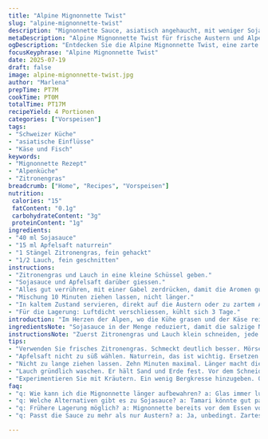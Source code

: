 ```yaml
---
title: "Alpine Mignonnette Twist"
slug: "alpine-mignonnette-twist"
description: "Mignonnette Sauce, asiatisch angehaucht, mit weniger Sojasauce, frischem Zitronengras anstelle von Ingwer, dazu Apfelsaft für leichte Süße. Lauch statt Frühlingszwiebeln. Kurz ziehen lassen, 10 Minuten. Kühlschrank, luftdicht, bis 3 Tage haltbar. Passt zu frischen Austern; auch zu Alpenthunfisch in der Pfanne möglich. Ein kleiner Hauch Asien in den Bergen."
metaDescription: "Alpine Mignonnette Twist für frische Austern und Alpenthun. Asiatische Gewürze treffen traditionelles Alpenessen im Herzen der Berge."
ogDescription: "Entdecken Sie die Alpine Mignonnette Twist, eine zarte Sauce mit asiatischem Flair – perfekt zu Austern und Alpenthun."
focusKeyphrase: "Alpine Mignonnette Twist"
date: 2025-07-19
draft: false
image: alpine-mignonnette-twist.jpg
author: "Marlena"
prepTime: PT7M
cookTime: PT0M
totalTime: PT17M
recipeYield: 4 Portionen
categories: ["Vorspeisen"]
tags:
- "Schweizer Küche"
- "asiatische Einflüsse"
- "Käse und Fisch"
keywords:
- "Mignonnette Rezept"
- "Alpenküche"
- "Zitronengras"
breadcrumb: ["Home", "Recipes", "Vorspeisen"]
nutrition: 
 calories: "15"
 fatContent: "0.1g"
 carbohydrateContent: "3g"
 proteinContent: "1g"
ingredients:
- "40 ml Sojasauce"
- "15 ml Apfelsaft naturrein"
- "1 Stängel Zitronengras, fein gehackt"
- "1/2 Lauch, fein geschnitten"
instructions:
- "Zitronengras und Lauch in eine kleine Schüssel geben."
- "Sojasauce und Apfelsaft darüber giessen."
- "Alles gut verrühren, mit einer Gabel zerdrücken, damit die Aromen gut rauskommen."
- "Mischung 10 Minuten ziehen lassen, nicht länger."
- "In kaltem Zustand servieren, direkt auf die Austern oder zu zartem Appenzeller-Käse."
- "Für die Lagerung: Luftdicht verschliessen, kühlt sich 3 Tage."
introduction: "Im Herzen der Alpen, wo die Kühe grasen und der Käse reift im kühlen Keller, sind simpel gewürzte Saucen oft der Stern auf dem Teller. Eine Mignonnette, ganz alpine Art, aber mit asiatischem Hauch. Wir nehmen weniger Sojasauce, ziehen den Zitronengras-Igel vorbei statt Ingwer-Pfote. Lauch statt Frühlingszwiebeln – schmeckt mehr nach Bergwiese als nach Stadtmarkt. Die Mischung kurz ziehen lassen, zehn Minuten genügen, damit die Alpenaromen frieren in der Zeit. Passt zu frischen Austern aus einem versteckten Bergsee oder zu einem schön angebratenen Alpenthunfilet mit einer Kruste aus Kräutern. Natürlich eiskalt servieren, wie die kalten Winde in der Nacht. Eingepackt in ein luftdichtes Glas, hält sich die Mignonnette bis zu drei Tage, bereit, Gäste zu verwöhnen – im Alpenstil halt."
ingredientsNote: "Sojasauce in der Menge reduziert, damit die salzige Note nicht den Käse oder die Austern überdeckt. Apfelsaft reintun, die Süße bringt Balance und erinnert an die reifen Alpenfrüchte. Zitronengras ersetzt Ingwer – milder, zugleich sehr duftend, passt zur frischen Bergluft und zum langsamen Kochen mit viel Geduld. Lauch ersetzt Frühlingszwiebeln, gibt mehr Textur. Alles fein schneiden, damit die Aromen sich gut vermischen. Ohne Zucker, ohne Zusatzstoffe. Nur natürliche Zutaten, wie man sie in den Alpen gern verwendet. Kurz ziehen lassen, der Geschmack bleibt lebendig, nicht dumpf. Frischer Zitronenzestenabrieb wäre eine zusätzliche Idee, für den gewissen Kick."
instructionsNote: "Zuerst Zitronengras und Lauch klein schneiden, jede Erinnerung an grob hacken verbannen. In eine gläserne Schüssel, die hält die Kälte besser. Sojasauce abmessen, dann Apfelsaft. Nicht zu viel, sonst wird’s zu süss. Alles vermischen, mit einer Gabel leicht zerdrücken, man will ja die Aromen freisetzen, nicht matschen. Kurzes Warten, 10 Minuten reichen, länger zieht er zu scharf. Kalt servieren, denn warm verbrennt der Zitronengrasduft. Paart sich bestens mit frischen Austern, die man in den Bergen selten, aber wenn dann richtig gut essen kann. Oder auf einem Stück frischem Appenzeller Brot mit Butter – Kontrastprogramm zu naturbelassenem Sortiment aus der Molkerei. Aufbewahrung in Glas, luftdicht, kühl – so bleibt die Mignonnette frisch bis zu drei Tagen. Nicht zu lange stehen lassen, sonst kommt die Zeit der Bitterstoffe."
tips:
- "Verwenden Sie frisches Zitronengras. Schmeckt deutlich besser. Mörsern wäre eine Option. Mehr Aroma. Achten Sie darauf, richtig fein schneiden."
- "Apfelsaft nicht zu süß wählen. Naturrein, das ist wichtig. Ersetzen Sie nach Belieben durch Birnensaft. Geht auch, aber Geschmack ändert sich."
- "Nicht zu lange ziehen lassen. Zehn Minuten maximal. Länger macht die Sauce schärfer. Kühl servieren, besonders bei den warmen Temperaturen."
- "Lauch gründlich waschen. Er hält Sand und Erde fest. Vor dem Schneiden gut trocknen. So bleibt alles sauber und frisch."
- "Experimentieren Sie mit Kräutern. Ein wenig Bergkresse hinzugeben. Oder auch eine Prise etwas weniger Alltagsgewürze. Macht viel aus."
faq:
- "q: Wie kann ich die Mignonnette länger aufbewahren? a: Glas immer luftdicht. Kühlen ist wichtig. Maximal drei Tage. Wenn mehr, verschenken."
- "q: Welche Alternativen gibt es zu Sojasauce? a: Tamari könnte gut passen. Für glutenfrei. Aber die Salzigkeit muss dann passen."
- "q: Frühere Lagerung möglich? a: Mignonnette bereits vor dem Essen vorbereiten? Ja, machen viele. Aber frisch schmeckt immer besser."
- "q: Passt die Sauce zu mehr als nur Austern? a: Ja, unbedingt. Zartes Fleisch. Zu Käseplatten auch. Gute Kombi mit Appenzeller."

---
```

